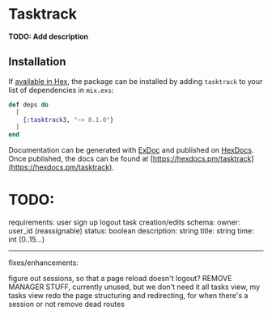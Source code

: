 # Tasktrack

**TODO: Add description**

## Installation

If [available in Hex](https://hex.pm/docs/publish), the package can be installed
by adding `tasktrack` to your list of dependencies in `mix.exs`:

```elixir
def deps do
  [
    {:tasktrack3, "~> 0.1.0"}
  ]
end
```

Documentation can be generated with [ExDoc](https://github.com/elixir-lang/ex_doc)
and published on [HexDocs](https://hexdocs.pm). Once published, the docs can
be found at [https://hexdocs.pm/tasktrack](https://hexdocs.pm/tasktrack).


# TODO:

requirements:
user sign up
logout
task creation/edits
  schema:
    owner: user_id (reassignable)
    status: boolean
    description: string
    title: string
    time: int (0..15...)


-----

fixes/enhancements:

figure out sessions, so that a page reload doesn't logout?
REMOVE MANAGER STUFF, currently unused, but we don't need it
all tasks view, my tasks view
redo the page structuring and redirecting, for when there's a session or not
remove dead routes
